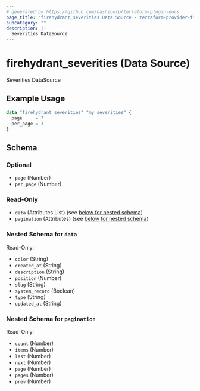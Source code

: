 ```yaml
---
# generated by https://github.com/hashicorp/terraform-plugin-docs
page_title: "firehydrant_severities Data Source - terraform-provider-firehydrant"
subcategory: ""
description: |-
  Severities DataSource
---
```


# firehydrant_severities (Data Source)

Severities DataSource

## Example Usage

```terraform
data "firehydrant_severities" "my_severities" {
  page     = 7
  per_page = 3
}
```

<!-- schema generated by tfplugindocs -->
## Schema

### Optional

- `page` (Number)
- `per_page` (Number)

### Read-Only

- `data` (Attributes List) (see [below for nested schema](#nestedatt--data))
- `pagination` (Attributes) (see [below for nested schema](#nestedatt--pagination))

<a id="nestedatt--data"></a>
### Nested Schema for `data`

Read-Only:

- `color` (String)
- `created_at` (String)
- `description` (String)
- `position` (Number)
- `slug` (String)
- `system_record` (Boolean)
- `type` (String)
- `updated_at` (String)


<a id="nestedatt--pagination"></a>
### Nested Schema for `pagination`

Read-Only:

- `count` (Number)
- `items` (Number)
- `last` (Number)
- `next` (Number)
- `page` (Number)
- `pages` (Number)
- `prev` (Number)
